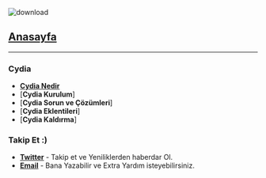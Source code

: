 ![download](https://github.com/sbhnkhrmn/sbhnkhrmn.github.io/raw/master/Documents/Cydia/ReadMe_Cydia.png)

## [**Anasayfa**](https://github.com/sbhnkhrmn/sbhnkhrmn.github.io) 
_______________________
### Cydia
* [**Cydia Nedir**](https://github.com/sbhnkhrmn/sbhnkhrmn.github.io/raw/master/Documents/Cydia/Cydia.txt)
* [**Cydia Kurulum**]
* [**Cydia Sorun ve Çözümleri**]
* [**Cydia Eklentileri**]
* [**Cydia Kaldırma**]

### Takip Et :)
* [**Twitter**](https://twitter.com/sbhnkhrmn) - Takip et ve Yeniliklerden haberdar Ol.
* [**Email**](mailto:khrmn.sbhn@gmail.com) - Bana Yazabilir ve Extra Yardım isteyebilirsiniz.
